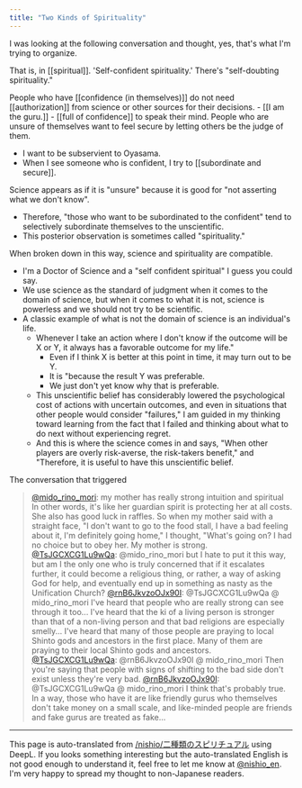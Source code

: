 ```yaml
---
title: "Two Kinds of Spirituality"
---
```


I was looking at the following conversation and thought, yes, that's what I'm trying to organize.

That is, in [[spiritual]].
'Self-confident spirituality.'
There's "self-doubting spirituality."

People who have [[confidence (in themselves)]] do not need [[authorization]] from science or other sources for their decisions.
    - [[I am the guru.]]
    - [[full of confidence]] to speak their mind.
People who are unsure of themselves want to feel secure by letting others be the judge of them.
- I want to be subservient to Oyasama.
- When I see someone who is confident, I try to [[subordinate and secure]].

Science appears as if it is "unsure" because it is good for "not asserting what we don't know".
- Therefore, "those who want to be subordinated to the confident" tend to selectively subordinate themselves to the unscientific.
- This posterior observation is sometimes called "spirituality."

When broken down in this way, science and spirituality are compatible.
- I'm a Doctor of Science and a "self confident spiritual" I guess you could say.
- We use science as the standard of judgment when it comes to the domain of science, but when it comes to what it is not, science is powerless and we should not try to be scientific.
- A classic example of what is not the domain of science is an individual's life.
    - Whenever I take an action where I don't know if the outcome will be X or Y, it always has a favorable outcome for my life."
        - Even if I think X is better at this point in time, it may turn out to be Y.
        - It is "because the result Y was preferable.
        - We just don't yet know why that is preferable.
    - This unscientific belief has considerably lowered the psychological cost of actions with uncertain outcomes, and even in situations that other people would consider "failures," I am guided in my thinking toward learning from the fact that I failed and thinking about what to do next without experiencing regret.
    - And this is where the science comes in and says, "When other players are overly risk-averse, the risk-takers benefit," and "Therefore, it is useful to have this unscientific belief.


The conversation that triggered
> [@mido_rino_mori](https://twitter.com/mido_rino_mori/status/1586485305736994817?s=46&t=0wjRvfPfAVjvkoK8nNgwHQ): my mother has really strong intuition and spiritual In other words, it's like her guardian spirit is protecting her at all costs. She also has good luck in raffles. So when my mother said with a straight face, "I don't want to go to the food stall, I have a bad feeling about it, I'm definitely going home," I thought, "What's going on? I had no choice but to obey her. My mother is strong.
> [@TsJGCXCG1Lu9wQa](https://twitter.com/tsjgcxcg1lu9wqa/status/1586716189434470400?s=46&t=0wjRvfPfAVjvkoK8nNgwHQ): @mido_rino_mori but I hate to put it this way, but am I the only one who is truly concerned that if it escalates further, it could become a religious thing, or rather, a way of asking God for help, and eventually end up in something as nasty as the Unification Church?
> [@rnB6JkvzoOJx90I](https://twitter.com/rnb6jkvzoojx90i/status/1586718232018198529?s=46&t=0wjRvfPfAVjvkoK8nNgwHQ): @TsJGCXCG1Lu9wQa @ mido_rino_mori I've heard that people who are really strong can see through it too... I've heard that the ki of a living person is stronger than that of a non-living person and that bad religions are especially smelly... I've heard that many of those people are praying to local Shinto gods and ancestors in the first place. Many of them are praying to their local Shinto gods and ancestors.
> [@TsJGCXCG1Lu9wQa](https://twitter.com/TsJGCXCG1Lu9wQa/status/1586720876447535104?s=20&t=apIypA7OA-ooAW2OP7Qxfw): @rnB6JkvzoOJx90I @ mido_rino_mori Then you're saying that people with signs of shifting to the bad side don't exist unless they're very bad.
> [@rnB6JkvzoOJx90I](https://twitter.com/rnB6JkvzoOJx90I/status/1586723861776564224?s=20&t=apIypA7OA-ooAW2OP7Qxfw): @TsJGCXCG1Lu9wQa @ mido_rino_mori I think that's probably true. In a way, those who have it are like friendly gurus who themselves don't take money on a small scale, and like-minded people are friends and fake gurus are treated as fake...

---
This page is auto-translated from [/nishio/二種類のスピリチュアル](https://scrapbox.io/nishio/二種類のスピリチュアル) using DeepL. If you looks something interesting but the auto-translated English is not good enough to understand it, feel free to let me know at [@nishio_en](https://twitter.com/nishio_en). I'm very happy to spread my thought to non-Japanese readers.
